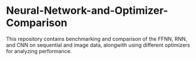 # Neural-Network-and-Optimizer-Comparison
This repository contains benchmarking and comparison of the FFNN, RNN, and CNN on sequential and image data, alongwith using different optimizers for analyzing performance.
